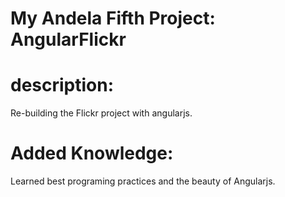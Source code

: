 My Andela Fifth Project: AngularFlickr
======================================

description:
============
  Re-building the Flickr project with angularjs.
  
Added Knowledge:
================
  Learned best programing practices and the beauty of Angularjs.
